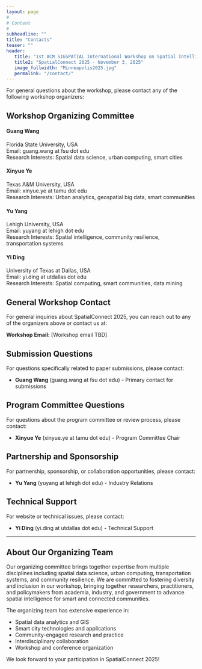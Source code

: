 ```yaml
---
layout: page
#
# Content
#
subheadline: ""
title: "Contacts"
teaser: ""
header:
   title: "1st ACM SIGSPATIAL International Workshop on Spatial Intelligence for Smart and Connected Communities"
   title2: "SpatialConnect 2025 - November 3, 2025"
   image_fullwidth: "Minneapolis2025.jpg"
   permalink: "/contact/"
---
```


For general questions about the workshop, please contact any of the following workshop organizers:

## Workshop Organizing Committee

#### Guang Wang
Florida State University, USA  
Email: guang.wang at fsu dot edu  
Research Interests: Spatial data science, urban computing, smart cities

#### Xinyue Ye
Texas A&M University, USA  
Email: xinyue.ye at tamu dot edu  
Research Interests: Urban analytics, geospatial big data, smart communities

#### Yu Yang
Lehigh University, USA  
Email: yuyang at lehigh dot edu  
Research Interests: Spatial intelligence, community resilience, transportation systems

#### Yi Ding
University of Texas at Dallas, USA  
Email: yi.ding at utdallas dot edu  
Research Interests: Spatial computing, smart communities, data mining

## General Workshop Contact

For general inquiries about SpatialConnect 2025, you can reach out to any of the organizers above or contact us at:

**Workshop Email:** [Workshop email TBD]

## Submission Questions

For questions specifically related to paper submissions, please contact:
- **Guang Wang** (guang.wang at fsu dot edu) - Primary contact for submissions

## Program Committee Questions

For questions about the program committee or review process, please contact:
- **Xinyue Ye** (xinyue.ye at tamu dot edu) - Program Committee Chair

## Partnership and Sponsorship

For partnership, sponsorship, or collaboration opportunities, please contact:
- **Yu Yang** (yuyang at lehigh dot edu) - Industry Relations

## Technical Support

For website or technical issues, please contact:
- **Yi Ding** (yi.ding at utdallas dot edu) - Technical Support

---

## About Our Organizing Team

Our organizing committee brings together expertise from multiple disciplines including spatial data science, urban computing, transportation systems, and community resilience. We are committed to fostering diversity and inclusion in our workshop, bringing together researchers, practitioners, and policymakers from academia, industry, and government to advance spatial intelligence for smart and connected communities.

The organizing team has extensive experience in:
- Spatial data analytics and GIS
- Smart city technologies and applications
- Community-engaged research and practice
- Interdisciplinary collaboration
- Workshop and conference organization

We look forward to your participation in SpatialConnect 2025!
